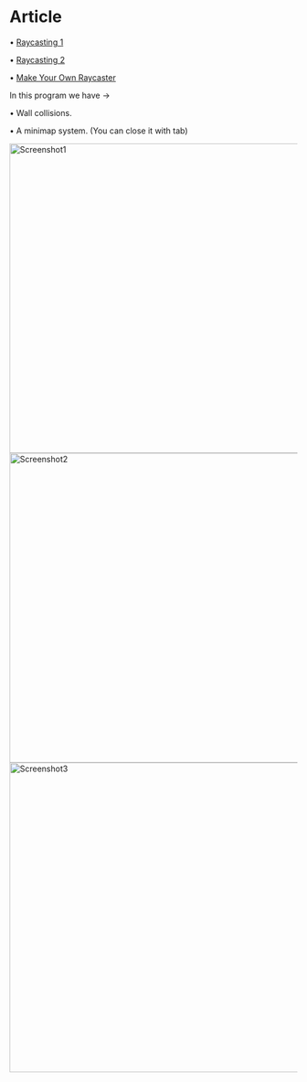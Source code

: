 # Article

• [Raycasting 1](https://lodev.org/cgtutor/raycasting.html)

• [Raycasting 2](https://lodev.org/cgtutor/raycasting2.html)

• [Make Your Own Raycaster](https://www.youtube.com/watch?v=gYRrGTC7GtA)

In this program we have ->

• Wall collisions.

• A minimap system. (You can close it with tab)

<img width="542" alt="Screenshot1" src="https://user-images.githubusercontent.com/73845925/227703758-5531291b-0b80-4632-b929-91ce996d1663.png">

<img width="542" alt="Screenshot2" src="https://user-images.githubusercontent.com/73845925/227703762-1c337fdd-3900-4471-9767-aa134811e64d.png">

<img width="542" alt="Screenshot3" src="https://user-images.githubusercontent.com/73845925/227703771-1f1b2ed9-4236-4125-b057-8a0a17a6d748.png">
